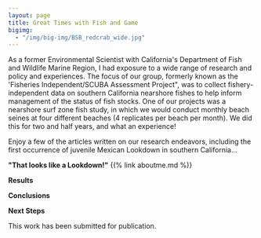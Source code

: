 ```yaml
---
layout: page
title: Great Times with Fish and Game
bigimg:
  - "/img/big-img/BSB_redcrab_wide.jpg"
---
```

As a former Environmental Scientist with California's Department of Fish and Wildlife Marine Region, I had exposure to a wide range of research and policy and experiences. The focus of our group, formerly known as the 'Fisheries Independent/SCUBA Assessment Project", was to collect fishery-independent data on southern California nearshore fishes to help inform management of the status of fish stocks. One of our projects was a nearshore surf zone fish study, in which we would conduct monthly beach seines at four different beaches (4 replicates per beach per month). We did this for two and half years, and what an experience!

Enjoy a few of the articles written on our research endeavors, including the first occurrence of juvenile Mexican Lookdown in southern California...

**"That looks like a Lookdown!"**  {(% link aboutme.md %)}

**Results**


**Conclusions**


**Next Steps**

This work has been submitted for publication.
